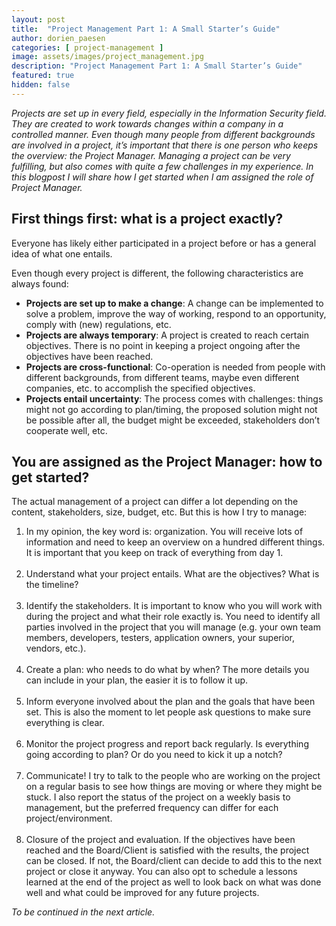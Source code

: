 ```yaml
---
layout: post
title:  "Project Management Part 1: A Small Starter’s Guide"
author: dorien_paesen
categories: [ project-management ]
image: assets/images/project_management.jpg
description: "Project Management Part 1: A Small Starter’s Guide"
featured: true
hidden: false
---
```

*Projects are set up in every field, especially in the Information Security field. They are created to work towards changes within a company in a controlled manner. Even though many people from different backgrounds are involved in a project, it’s important that there is one person who keeps the overview: the Project Manager. Managing a project can be very fulfilling, but also comes with quite a few challenges in my experience. In this blogpost I will share how I get started when I am assigned the role of Project Manager.*

## First things first: what is a project exactly?
Everyone has likely either participated in a project before or has a general idea of what one entails.

Even though every project is different, the following characteristics are always found:

- **Projects are set up to make a change**: A change can be implemented to solve a problem, improve the way of working, respond to an opportunity, comply with (new) regulations, etc.
- **Projects are always temporary**: A project is created to reach certain objectives. There is no point in keeping a project ongoing after the objectives have been reached.
- **Projects are cross-functional**: Co-operation is needed from people with different backgrounds, from different teams, maybe even different companies, etc. to accomplish the specified objectives.
- **Projects entail uncertainty**: The process comes with challenges: things might not go according to plan/timing, the proposed solution might not be possible after all, the budget might be exceeded, stakeholders don’t cooperate well, etc. 

## You are assigned as the Project Manager: how to get started?
The actual management of a project can differ a lot depending on the content, stakeholders, size, budget, etc. But this is how I try to manage:
1.	In my opinion, the key word is: organization. You will receive lots of information and need to keep an overview on a hundred different things. It is important that you keep on track of everything from day 1. <br><br>
2.	Understand what your project entails. What are the objectives? What is the timeline? <br><br>
3.	Identify the stakeholders. It is important to know who you will work with during the project and what their role exactly is. You need to identify all parties involved in the project that you will manage (e.g. your own team members, developers, testers, application owners, your superior, vendors, etc.). <br><br>
4.	Create a plan: who needs to do what by when? The more details you can include in your plan, the easier it is to follow it up. <br><br>
5.	Inform everyone involved about the plan and the goals that have been set. This is also the moment to let people ask questions to make sure everything is clear. <br><br>
6.	Monitor the project progress and report back regularly. Is everything going according to plan? Or do you need to kick it up a notch? <br><br>
7.	Communicate! I try to talk to the people who are working on the project on a regular basis to see how things are moving or where they might be stuck. I also report the status of the project on a weekly basis to management, but the preferred frequency can differ for each project/environment. <br><br>
8.	Closure of the project and evaluation. If the objectives have been reached and the Board/Client is satisfied with the results, the project can be closed. If not, the Board/client can decide to add this to the next project or close it anyway. You can also opt to schedule a lessons learned at the end of the project as well to look back on what was done well and what could be improved for any future projects.

*To be continued in the next article.*